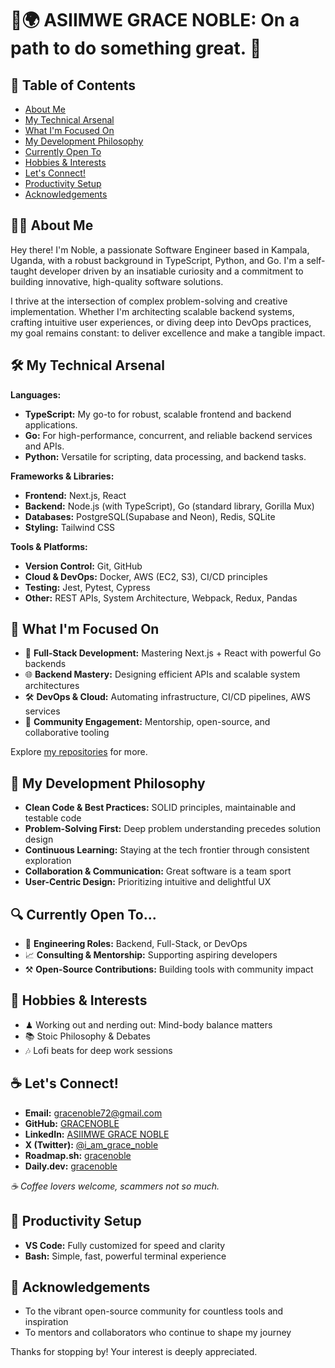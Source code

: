 # 👋🌍 ASIIMWE GRACE NOBLE: On a path to do something great. 🚀

## 🎯 Table of Contents

* [About Me](#-about-me)
* [My Technical Arsenal](#-my-technical-arsenal)
* [What I'm Focused On](#-what-im-focused-on)
* [My Development Philosophy](#-my-development-philosophy)
* [Currently Open To](#-currently-open-to)
* [Hobbies & Interests](#-hobbies--interests)
* [Let's Connect!](#-lets-connect)
* [Productivity Setup](#-productivity-setup)
* [Acknowledgements](#-acknowledgements)

## 👨‍💻 About Me

Hey there! I'm Noble, a passionate Software Engineer based in Kampala, Uganda, with a robust background in TypeScript, Python, and Go. I'm a self-taught developer driven by an insatiable curiosity and a commitment to building innovative, high-quality software solutions.

I thrive at the intersection of complex problem-solving and creative implementation. Whether I'm architecting scalable backend systems, crafting intuitive user experiences, or diving deep into DevOps practices, my goal remains constant: to deliver excellence and make a tangible impact.

## 🛠️ My Technical Arsenal

**Languages:**

* **TypeScript:** My go-to for robust, scalable frontend and backend applications.
* **Go:** For high-performance, concurrent, and reliable backend services and APIs.
* **Python:** Versatile for scripting, data processing, and backend tasks.

**Frameworks & Libraries:**

* **Frontend:** Next.js, React
* **Backend:** Node.js (with TypeScript), Go (standard library, Gorilla Mux)
* **Databases:** PostgreSQL(Supabase and Neon), Redis, SQLite
* **Styling:** Tailwind CSS

**Tools & Platforms:**

* **Version Control:** Git, GitHub
* **Cloud & DevOps:** Docker, AWS (EC2, S3), CI/CD principles
* **Testing:** Jest, Pytest, Cypress
* **Other:** REST APIs, System Architecture, Webpack, Redux, Pandas

## 🎯 What I'm Focused On

* 🚀 **Full-Stack Development:** Mastering Next.js + React with powerful Go backends
* 🌐 **Backend Mastery:** Designing efficient APIs and scalable system architectures
* 🛠️ **DevOps & Cloud:** Automating infrastructure, CI/CD pipelines, AWS services
* 👥 **Community Engagement:** Mentorship, open-source, and collaborative tooling

Explore [my repositories](https://github.com/GRACENOBLE) for more.

## 🧠 My Development Philosophy

* **Clean Code & Best Practices:** SOLID principles, maintainable and testable code
* **Problem-Solving First:** Deep problem understanding precedes solution design
* **Continuous Learning:** Staying at the tech frontier through consistent exploration
* **Collaboration & Communication:** Great software is a team sport
* **User-Centric Design:** Prioritizing intuitive and delightful UX

## 🔍 Currently Open To...

* 🚀 **Engineering Roles:** Backend, Full-Stack, or DevOps
* 📈 **Consulting & Mentorship:** Supporting aspiring developers
* ⚒️ **Open-Source Contributions:** Building tools with community impact

## 🎲 Hobbies & Interests

* ♟ Working out and nerding out: Mind-body balance matters
* 📚 Stoic Philosophy & Debates
* 🎶 Lofi beats for deep work sessions

## ☕ Let's Connect!

* **Email:** [gracenoble72@gmail.com](mailto:gracenoble72@gmail.com)
* **GitHub:** [GRACENOBLE](https://github.com/GRACENOBLE)
* **LinkedIn:** [ASIIMWE GRACE NOBLE](https://www.linkedin.com/in/asiimwe-grace-noble)
* **X (Twitter):** [@i\_am\_grace\_noble](https://twitter.com/i_am_grace_noble)
* **Roadmap.sh:** [gracenoble](https://roadmap.sh/gracenoble)
* **Daily.dev:** [gracenoble](https://app.daily.dev/gracenoble)

*☕ Coffee lovers welcome, scammers not so much.*

## 🎨 Productivity Setup

* **VS Code:** Fully customized for speed and clarity
* **Bash:** Simple, fast, powerful terminal experience

## 🙏 Acknowledgements

* To the vibrant open-source community for countless tools and inspiration
* To mentors and collaborators who continue to shape my journey

Thanks for stopping by! Your interest is deeply appreciated.
